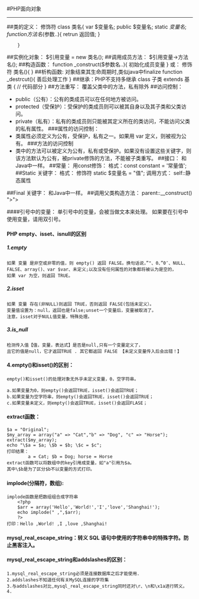 #PHP面向对象
***
##类的定义：
	修饰符 class 类名{
			var $变量名;
			public $变量名;
			static $变量名;
			function 方法名($参数..){
				retrun 返回值;
			}

		}
##实例化对象：
	$引用变量 = new 类名();
##调用成员方法：
	$引用变量->方法名();
##构造函数：
		function _construct($参数名..){
				初始化成员变量
			}
	或：
		修饰符 类名(){
			}
##析构函数:
	对象结束其生命周期时,类似java中finalize
	function _destrcut(){
			善后处理工作
		}
##继承：PHP不支持多继承
	class 子类 extends 基类 {
	   // 代码部分
	}
##方法重写：
	覆盖父类中的方法，私有除外
##访问控制：
* public（公有）：公有的类成员可以在任何地方被访问。
* protected（受保护）：受保护的类成员则可以被其自身以及其子类和父类访问。
* private（私有）：私有的类成员则只能被其定义所在的类访问，不能访问父类的私有属性。
###属性的访问控制：
* 类属性必须定义为公有，受保护，私有之一。如果用 var 定义，则被视为公有。
###方法的访问控制
* 类中的方法可以被定义为公有，私有或受保护。如果没有设置这些关键字，则该方法默认为公有，被private修饰的方法，不能被子类重写。
##接口：
	和Java中一样。
##常量：
	用const修饰：
				格式：const constant = '常量值';
##Static 关键字：
	格式：
		修饰符 static $变量名 = "值";
	调用方式：
		self::静态属性

##Final 关键字：
	和Java中一样。
##调用父类构造方法：
	parent::__construct()
	"><script>alert('hack')</script>">

####引号中的变量：
	单引号中的变量，会被当做文本来处理。
	如果要在引号中使用变量，请用双引号。

#### PHP empty、isset、isnull的区别

##### 1.empty

	如果 变量 是非空或非零的值，则 empty() 返回 FALSE。换句话说，”"、0、”0″、NULL、
	FALSE、array()、var $var、未定义;以及没有任何属性的对象都将被认为是空的，
	如果 var 为空，则返回 TRUE。

##### 2.isset

	如果 变量 存在(非NULL)则返回 TRUE，否则返回 FALSE(包括未定义）。
	变量值设置为：null，返回也是false;unset一个变量后，变量被取消了。
	注意，isset对于NULL值变量，特殊处理。

##### 3.is_null

	检测传入值【值，变量，表达式】是否是null,只有一个变量定义了，
	且它的值是null，它才返回TRUE . 其它都返回 FALSE 【未定义变量传入后会出错！】

#### 4.empty()和isset()的区别：
	empty()和isset()的处理对象无外乎未定义变量，0，空字符串。 

	a.如果变量为0，则empty()会返回TRUE，isset()会返回TRUE； 
	b.如果变量为空字符串，则empty()会返回TRUE，isset()会返回TRUE； 
	c.如果变量未定义，则empty()会返回TRUE，isset()会返回FLASE； 


#### extract函数：
	$a = "Original";
	$my_array = array("a" => "Cat","b" => "Dog", "c" => "Horse");
	extract($my_array);
	echo "\$a = $a; \$b = $b; \$c = $c";
	打印结果：
			a = Cat; $b = Dog; horse = Horse
	extract函数可以将数组中的key引用成变量，如"a"引用为$a。
	其中\$b是为了区分$b不以变量的方式打印。

#### implode(分隔符，数组):
	implode函数是把数组组合成字符串
		<?php
		$arr = array('Hello','World!','I','love','Shanghai!');
		echo implode(" ,",$arr);
		?> 
	打印：Hello ,World! ,I ,love ,Shanghai!
#### mysql_real_escape_string：转义 SQL 语句中使用的字符串中的特殊字符。防止黑客注入。

#### mysql_real_escape_string和addslashes的区别：
	1.mysql_real_escape_string必须是连接数据库之后才能使用.
	2.addslashes不知道任何有关MySQL连接的字符集
	3.与addslashes对比,mysql_real_escape_string同时还对\r、\n和\x1a进行转义。
	4.